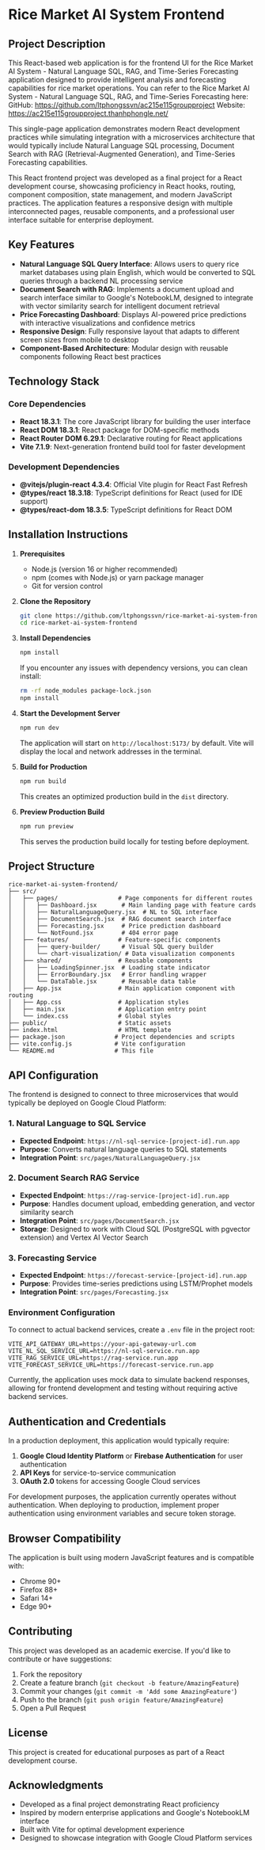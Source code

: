 # Rice Market AI System Frontend

## Project Description

This React-based web application is for the frontend UI for the Rice Market AI System - Natural Language SQL, RAG, and Time-Series Forecasting application designed to provide intelligent analysis and forecasting capabilities for rice market operations. You can refer to the Rice Market AI System - Natural Language SQL, RAG, and Time-Series Forecasting here:
GitHub: https://github.com/ltphongssvn/ac215e115groupproject
Website: https://ac215e115groupproject.thanhphongle.net/

This single-page application demonstrates modern React development practices while simulating integration with a microservices architecture that would typically include Natural Language SQL processing, Document Search with RAG (Retrieval-Augmented Generation), and Time-Series Forecasting capabilities.

This React frontend project was developed as a final project for a React development course, showcasing proficiency in React hooks, routing, component composition, state management, and modern JavaScript practices. The application features a responsive design with multiple interconnected pages, reusable components, and a professional user interface suitable for enterprise deployment.

## Key Features

- **Natural Language SQL Query Interface**: Allows users to query rice market databases using plain English, which would be converted to SQL queries through a backend NL processing service
- **Document Search with RAG**: Implements a document upload and search interface similar to Google's NotebookLM, designed to integrate with vector similarity search for intelligent document retrieval
- **Price Forecasting Dashboard**: Displays AI-powered price predictions with interactive visualizations and confidence metrics
- **Responsive Design**: Fully responsive layout that adapts to different screen sizes from mobile to desktop
- **Component-Based Architecture**: Modular design with reusable components following React best practices

## Technology Stack

### Core Dependencies
- **React 18.3.1**: The core JavaScript library for building the user interface
- **React DOM 18.3.1**: React package for DOM-specific methods
- **React Router DOM 6.29.1**: Declarative routing for React applications
- **Vite 7.1.9**: Next-generation frontend build tool for faster development

### Development Dependencies
- **@vitejs/plugin-react 4.3.4**: Official Vite plugin for React Fast Refresh
- **@types/react 18.3.18**: TypeScript definitions for React (used for IDE support)
- **@types/react-dom 18.3.5**: TypeScript definitions for React DOM

## Installation Instructions

1. **Prerequisites**
    - Node.js (version 16 or higher recommended)
    - npm (comes with Node.js) or yarn package manager
    - Git for version control

2. **Clone the Repository**
   ```bash
   git clone https://github.com/ltphongssvn/rice-market-ai-system-frontend.git
   cd rice-market-ai-system-frontend
   ```

3. **Install Dependencies**
   ```bash
   npm install
   ```

   If you encounter any issues with dependency versions, you can clean install:
   ```bash
   rm -rf node_modules package-lock.json
   npm install
   ```

4. **Start the Development Server**
   ```bash
   npm run dev
   ```

   The application will start on `http://localhost:5173/` by default. Vite will display the local and network addresses in the terminal.

5. **Build for Production**
   ```bash
   npm run build
   ```

   This creates an optimized production build in the `dist` directory.

6. **Preview Production Build**
   ```bash
   npm run preview
   ```

   This serves the production build locally for testing before deployment.

## Project Structure

```
rice-market-ai-system-frontend/
├── src/
│   ├── pages/                 # Page components for different routes
│   │   ├── Dashboard.jsx       # Main landing page with feature cards
│   │   ├── NaturalLanguageQuery.jsx  # NL to SQL interface
│   │   ├── DocumentSearch.jsx  # RAG document search interface
│   │   ├── Forecasting.jsx     # Price prediction dashboard
│   │   └── NotFound.jsx        # 404 error page
│   ├── features/              # Feature-specific components
│   │   ├── query-builder/      # Visual SQL query builder
│   │   └── chart-visualization/ # Data visualization components
│   ├── shared/                # Reusable components
│   │   ├── LoadingSpinner.jsx  # Loading state indicator
│   │   ├── ErrorBoundary.jsx   # Error handling wrapper
│   │   └── DataTable.jsx       # Reusable data table
│   ├── App.jsx                # Main application component with routing
│   ├── App.css                # Application styles
│   ├── main.jsx               # Application entry point
│   └── index.css              # Global styles
├── public/                    # Static assets
├── index.html                 # HTML template
├── package.json              # Project dependencies and scripts
├── vite.config.js            # Vite configuration
└── README.md                 # This file
```

## API Configuration

The frontend is designed to connect to three microservices that would typically be deployed on Google Cloud Platform:

### 1. Natural Language to SQL Service
- **Expected Endpoint**: `https://nl-sql-service-[project-id].run.app`
- **Purpose**: Converts natural language queries to SQL statements
- **Integration Point**: `src/pages/NaturalLanguageQuery.jsx`

### 2. Document Search RAG Service
- **Expected Endpoint**: `https://rag-service-[project-id].run.app`
- **Purpose**: Handles document upload, embedding generation, and vector similarity search
- **Integration Point**: `src/pages/DocumentSearch.jsx`
- **Storage**: Designed to work with Cloud SQL (PostgreSQL with pgvector extension) and Vertex AI Vector Search

### 3. Forecasting Service
- **Expected Endpoint**: `https://forecast-service-[project-id].run.app`
- **Purpose**: Provides time-series predictions using LSTM/Prophet models
- **Integration Point**: `src/pages/Forecasting.jsx`

### Environment Configuration

To connect to actual backend services, create a `.env` file in the project root:

```env
VITE_API_GATEWAY_URL=https://your-api-gateway-url.com
VITE_NL_SQL_SERVICE_URL=https://nl-sql-service.run.app
VITE_RAG_SERVICE_URL=https://rag-service.run.app
VITE_FORECAST_SERVICE_URL=https://forecast-service.run.app
```

Currently, the application uses mock data to simulate backend responses, allowing for frontend development and testing without requiring active backend services.

## Authentication and Credentials

In a production deployment, this application would typically require:

1. **Google Cloud Identity Platform** or **Firebase Authentication** for user authentication
2. **API Keys** for service-to-service communication
3. **OAuth 2.0** tokens for accessing Google Cloud services

For development purposes, the application currently operates without authentication. When deploying to production, implement proper authentication using environment variables and secure token storage.

## Browser Compatibility

The application is built using modern JavaScript features and is compatible with:
- Chrome 90+
- Firefox 88+
- Safari 14+
- Edge 90+

## Contributing

This project was developed as an academic exercise. If you'd like to contribute or have suggestions:

1. Fork the repository
2. Create a feature branch (`git checkout -b feature/AmazingFeature`)
3. Commit your changes (`git commit -m 'Add some AmazingFeature'`)
4. Push to the branch (`git push origin feature/AmazingFeature`)
5. Open a Pull Request

## License

This project is created for educational purposes as part of a React development course.

## Acknowledgments

- Developed as a final project demonstrating React proficiency
- Inspired by modern enterprise applications and Google's NotebookLM interface
- Built with Vite for optimal development experience
- Designed to showcase integration with Google Cloud Platform services

